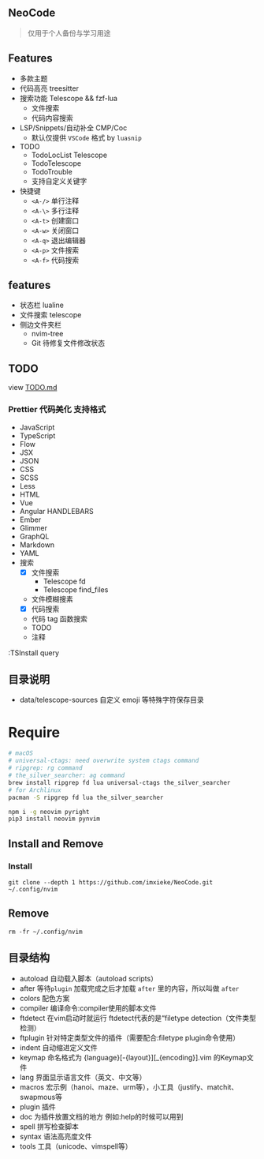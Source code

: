 ## NeoCode
> 仅用于个人备份与学习用途

## Features
- 多款主题
- 代码高亮 treesitter
- 搜索功能 Telescope && fzf-lua
  - 文件搜索
  - 代码内容搜索
- LSP/Snippets/自动补全 CMP/Coc
  - 默认仅提供 `VSCode` 格式 by `luasnip`
- TODO
  - TodoLocList Telescope
  - TodoTelescope
  - TodoTrouble
  - 支持自定义关键字
- 快捷键
  - `<A-/>` 单行注释
  - `<A-\>` 多行注释
  - `<A-t>` 创建窗口
  - `<A-w>` 关闭窗口
  - `<A-q>` 退出编辑器
  - `<A-p>` 文件搜索
  - `<A-f>` 代码搜索

## features
- 状态栏 lualine
- 文件搜索 telescope
- 侧边文件夹栏
  - nvim-tree
  - Git 待修复文件修改状态

## TODO
view [TODO.md](docs/TODO.md)

### Prettier 代码美化 支持格式
  - JavaScript
  - TypeScript
  - Flow
  - JSX
  - JSON
  - CSS
  - SCSS
  - Less
  - HTML
  - Vue
  - Angular HANDLEBARS
  - Ember
  - Glimmer
  - GraphQL
  - Markdown
  - YAML
- 搜索
  - [x] 文件搜索
    - Telescope fd
    - Telescope find_files
  - 文件模糊搜素
  - [x] 代码搜索
  - 代码 tag 函数搜索
  - TODO
  - 注释

:TSInstall query

## 目录说明
- data/telescope-sources 自定义 emoji 等特殊字符保存目录

# Require
```bash
# macOS
# universal-ctags: need overwrite system ctags command
# ripgrep: rg command
# the_silver_searcher: ag command
brew install ripgrep fd lua universal-ctags the_silver_searcher
# for Archlinux
pacman -S ripgrep fd lua the_silver_searcher

npm i -g neovim pyright
pip3 install neovim pynvim
```


## Install and Remove

### Install
```
git clone --depth 1 https://github.com/imxieke/NeoCode.git ~/.config/nvim
```

## Remove
```
rm -fr ~/.config/nvim
```


## 目录结构
- autoload 自动载入脚本（autoload scripts）
- after 等待`plugin` 加载完成之后才加载 `after` 里的内容，所以叫做 `after`
- colors 配色方案
- compiler 编译命令:compiler使用的脚本文件
- ftdetect 在vim启动时就运行 ftdetect代表的是“filetype detection（文件类型检测）
- ftplugin	针对特定类型文件的插件（需要配合:filetype plugin命令使用）
- indent	自动缩进定义文件
- keymap	命名格式为 {language}[-{layout}][_{encoding}].vim 的Keymap文件
- lang	界面显示语言文件（英文、中文等）
- macros	宏示例（hanoi、maze、urm等），小工具（justify、matchit、swapmous等
- plugin	插件
- doc    为插件放置文档的地方 例如:help的时候可以用到
- spell  拼写检查脚本
- syntax	语法高亮度文件
- tools	工具（unicode、vimspell等）